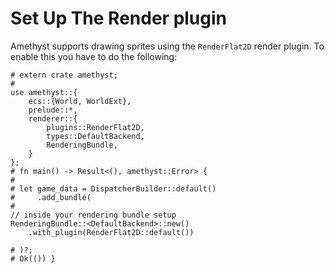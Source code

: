 # Set Up The Render plugin

Amethyst supports drawing sprites using the `RenderFlat2D` render plugin.
To enable this you have to do the following:

```rust,edition2018,no_run,noplaypen
# extern crate amethyst;
#
use amethyst::{
    ecs::{World, WorldExt},
    prelude::*,
    renderer::{
        plugins::RenderFlat2D,
        types::DefaultBackend,
        RenderingBundle,
    }
};
# fn main() -> Result<(), amethyst::Error> {
#
# let game_data = DispatcherBuilder::default()
#     .add_bundle(
#
// inside your rendering bundle setup
RenderingBundle::<DefaultBackend>::new()
    .with_plugin(RenderFlat2D::default())

# )?;
# Ok(()) }
```
